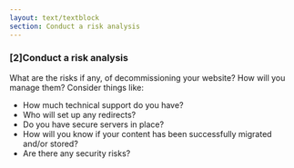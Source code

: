 ```yaml
---
layout: text/textblock
section: Conduct a risk analysis
---
```

### [2]Conduct a risk analysis
What are the risks if any, of decommissioning your website? How will you manage them? Consider things like:
- How much technical support do you have?
- Who will set up any redirects?
- Do you have secure servers in place?
- How will you know if your content has been successfully migrated and/or stored?
- Are there any security risks?

